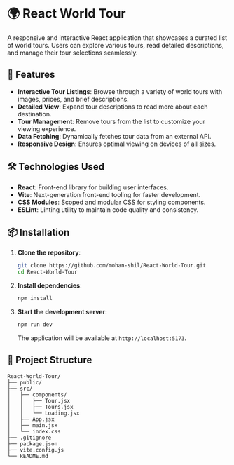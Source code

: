 
# 🌍 React World Tour

A responsive and interactive React application that showcases a curated list of world tours. Users can explore various tours, read detailed descriptions, and manage their tour selections seamlessly.

## 🚀 Features

* **Interactive Tour Listings**: Browse through a variety of world tours with images, prices, and brief descriptions.
* **Detailed View**: Expand tour descriptions to read more about each destination.
* **Tour Management**: Remove tours from the list to customize your viewing experience.
* **Data Fetching**: Dynamically fetches tour data from an external API.
* **Responsive Design**: Ensures optimal viewing on devices of all sizes.

## 🛠️ Technologies Used

* **React**: Front-end library for building user interfaces.
* **Vite**: Next-generation front-end tooling for faster development.
* **CSS Modules**: Scoped and modular CSS for styling components.
* **ESLint**: Linting utility to maintain code quality and consistency.

## 📦 Installation

1. **Clone the repository**:

   ```bash
   git clone https://github.com/mohan-shil/React-World-Tour.git
   cd React-World-Tour
   ```

2. **Install dependencies**:

   ```bash
   npm install
   ```

3. **Start the development server**:

   ```bash
   npm run dev
   ```

   The application will be available at `http://localhost:5173`.

## 📁 Project Structure

```
React-World-Tour/
├── public/
├── src/
│   ├── components/
│   │   ├── Tour.jsx
│   │   ├── Tours.jsx
│   │   └── Loading.jsx
│   ├── App.jsx
│   ├── main.jsx
│   └── index.css
├── .gitignore
├── package.json
├── vite.config.js
└── README.md
```
